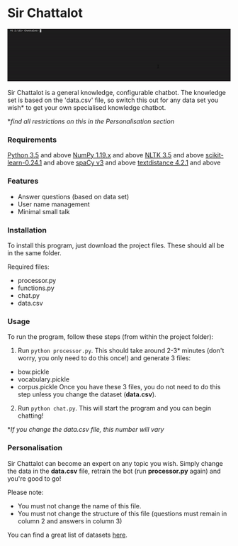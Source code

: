 # Sir Chattalot

![](demo/chattalot_demo.gif)

Sir Chattalot is a general knowledge, configurable chatbot. The knowledge set is based on the 'data.csv' file, so switch this out for any data set you wish* to get your own specialised knowledge chatbot.

**find all restrictions on this in the Personalisation section*

### Requirements 
[Python 3.5](https://www.python.org/downloads/) and above
[NumPy 1.19.x](https://numpy.org/install/) and above
[NLTK 3.5](https://www.nltk.org/install.html) and above
[scikit-learn-0.24.1](https://scikit-learn.org/stable/install.html) and above
[spaCy v3](https://spacy.io/usage) and above
[textdistance 4.2.1](https://pypi.org/project/textdistance/) and above

### Features
- Answer questions (based on data set)
- User name management
- Minimal small talk

### Installation
To install this program, just download the project files. These should all be in the same folder.

Required files:
- processor.py
- functions.py
- chat.py
- data.csv

### Usage
To run the program, follow these steps (from within the project folder):

1. Run `python processor.py`. This should take around 2-3* minutes (don't worry, you only need to do this once!) and generate 3 files:
  - bow.pickle
  - vocabulary.pickle
  - corpus.pickle
Once you have these 3 files, you do not need to do this step unless you change the dataset (**data.csv**).
2. Run `python chat.py`. This will start the program and you can begin chatting!

**If you change the data.csv file, this number will vary*

### Personalisation
Sir Chattalot can become an expert on any topic you wish. Simply change the data in the **data.csv** file, retrain the bot (run **processor.py** again) and you're good to go!

Please note:
- You must not change the name of this file.
- You must not change the structure of this file (questions must remain in column 2 and answers in column 3)

You can find a great list of datasets [here](https://github.com/ad-freiburg/large-qa-datasets).
